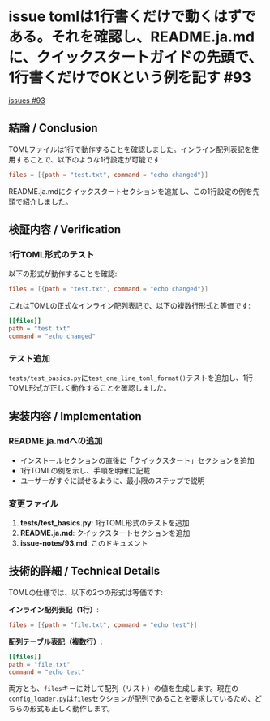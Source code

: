 # issue tomlは1行書くだけで動くはずである。それを確認し、README.ja.mdに、クイックスタートガイドの先頭で、1行書くだけでOKという例を記す #93
[issues #93](https://github.com/cat2151/cat-file-watcher/issues/93)

## 結論 / Conclusion

TOMLファイルは1行で動作することを確認しました。インライン配列表記を使用することで、以下のような1行設定が可能です:

```toml
files = [{path = "test.txt", command = "echo changed"}]
```

README.ja.mdにクイックスタートセクションを追加し、この1行設定の例を先頭で紹介しました。

## 検証内容 / Verification

### 1行TOML形式のテスト

以下の形式が動作することを確認:
```toml
files = [{path = "test.txt", command = "echo changed"}]
```

これはTOMLの正式なインライン配列表記で、以下の複数行形式と等価です:
```toml
[[files]]
path = "test.txt"
command = "echo changed"
```

### テスト追加

`tests/test_basics.py`に`test_one_line_toml_format()`テストを追加し、1行TOML形式が正しく動作することを確認しました。

## 実装内容 / Implementation

### README.ja.mdへの追加

- インストールセクションの直後に「クイックスタート」セクションを追加
- 1行TOMLの例を示し、手順を明確に記載
- ユーザーがすぐに試せるように、最小限のステップで説明

### 変更ファイル

1. **tests/test_basics.py**: 1行TOML形式のテストを追加
2. **README.ja.md**: クイックスタートセクションを追加
3. **issue-notes/93.md**: このドキュメント

## 技術的詳細 / Technical Details

TOMLの仕様では、以下の2つの形式は等価です:

**インライン配列表記（1行）**:
```toml
files = [{path = "file.txt", command = "echo test"}]
```

**配列テーブル表記（複数行）**:
```toml
[[files]]
path = "file.txt"
command = "echo test"
```

両方とも、`files`キーに対して配列（リスト）の値を生成します。現在の`config_loader.py`は`files`セクションが配列であることを要求しているため、どちらの形式も正しく動作します。
